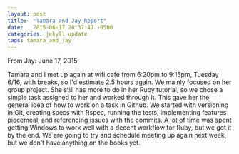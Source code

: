```yaml
---
layout: post
title:  "Tamara and Jay Report"
date:   2015-06-17 20:37:47 -0500
categories: jekyll update
tags: tamara_and_jay
---
```


From Jay: June 17, 2015

Tamara and I met up again at wifi cafe from 6:20pm to 9:15pm, Tuesday 6/16, with breaks, so I'd estimate 2.5 hours again. We mainly focused on her group project. She still has more to do in her Ruby tutorial, so we chose a simple task assigned to her and worked through it. This gave her the general idea of how to work on a task in Github. We started with versioning in Git, creating specs with Rspec, running the tests, implementing features piecemeal, and referencing issues with the commits.  A lot of time was spent getting Windows to work well with a decent workflow for Ruby, but we got it by the end. We are going to try and schedule meeting up again next week, but we don't have anything on the books yet.